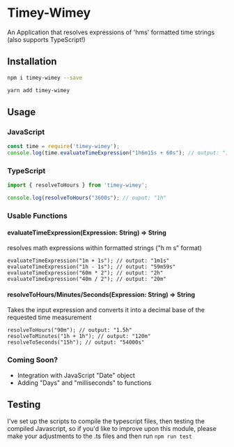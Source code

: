 # Timey-Wimey

An Application that resolves expressions of 'hms' formatted time strings
(also supports TypeScript!)

## Installation

```sh
npm i timey-wimey --save

yarn add timey-wimey
```

## Usage

### JavaScript

```JavaScript
const time = require('timey-wimey');
console.log(time.evaluateTimeExpression("1h6m15s + 60s"); // output: "1h7m15s"
```

### TypeScript

```TypeScript
import { resolveToHours } from 'timey-wimey';

console.log(resolveToHours("3600s"); // ouput: "1h"
```

### Usable Functions

#### evaluateTimeExpression(Expression: String) => String

resolves math expressions within formatted strings ("h m s" format)

```
evaluateTimeExpression("1m + 1s"); // output: "1m1s"
evaluateTimeExpression("1h - 1s"); // output: "59m59s"
evaluateTimeExpression("60m * 2"); // output: "2h"
evaluateTimeExpression("40m / 2"); // output: "20m"
```

#### resolveToHours/Minutes/Seconds(Expression: String) => String

Takes the input expression and converts it into a decimal base of the requested time measurement

```
resolveToHours("90m"); // output: "1.5h"
resolveToMinutes("1h + 1h"); // output: "120m"
resolveToSeconds("15h"); // output: "54000s"
```

### Coming Soon?

- Integration with JavaScript "Date" object
- Adding "Days" and "milliseconds" to functions

## Testing

I've set up the scripts to compile the typescript files, then testing the compiled Javascript, so if you'd like to improve upon this module, please make your adjustments to the .ts files and then run `npm run test`
